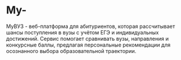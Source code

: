 # My-
MyВУЗ - веб-платформа для абитуриентов, которая рассчитывает шансы поступления в вузы с учётом ЕГЭ и индивидуальных достижений. Сервис помогает сравнивать вузы, направления и конкурсные баллы, предлагая персональные рекомендации для осознанного выбора образовательной траектории.
